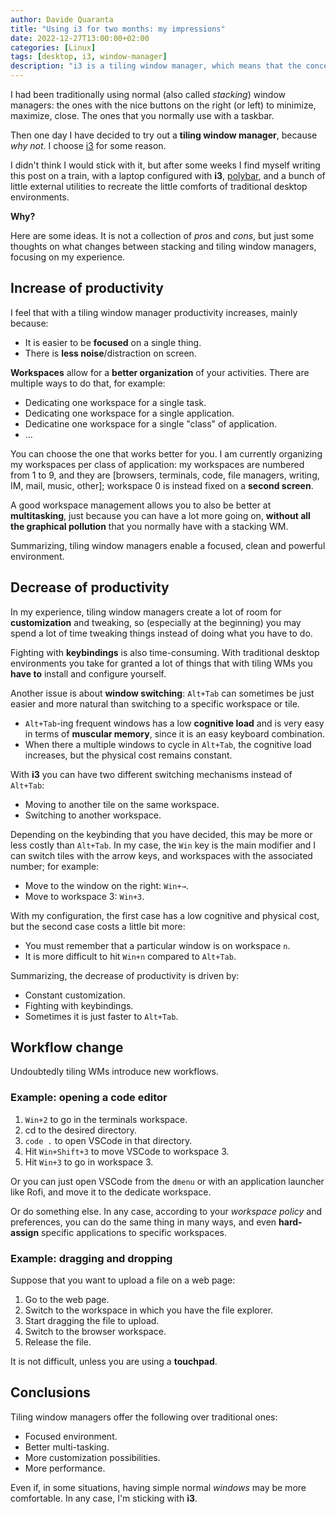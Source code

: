 ```yaml
---
author: Davide Quaranta
title: "Using i3 for two months: my impressions"
date: 2022-12-27T13:00:00+02:00
categories: [Linux]
tags: [desktop, i3, window-manager]
description: "i3 is a tiling window manager, which means that the concept of \"window\" does not exist. Instead of windows, there are \"tiles\": generic partitions of the screen, where some content is drawn into. In this post I write my opinions on the key changes between stacking and tiling window managers."
---
```


I had been traditionally using normal (also called *stacking*) window managers: the ones with the nice buttons on the right (or left) to minimize, maximize, close. The ones that you normally use with a taskbar.

Then one day I have decided to try out a **tiling window manager**, because *why not*. I choose [i3](https://i3wm.org/) for some reason.

I didn't think I would stick with it, but after some weeks I find myself writing this post on a train, with a laptop configured with **i3**, [polybar](https://polybar.github.io/), and a bunch of little external utilities to recreate the little comforts of traditional desktop environments.

**Why?**

Here are some ideas. It is not a collection of _pros_ and _cons_, but just some thoughts on what changes between stacking and tiling window managers, focusing on my experience.

## Increase of productivity

I feel that with a tiling window manager productivity increases, mainly because:

- It is easier to be **focused** on a single thing.
- There is **less noise**/distraction on screen.

**Workspaces** allow for a **better organization** of your activities. There are multiple ways to do that, for example:

- Dedicating one workspace for a single task.
- Dedicating one workspace for a single application.
- Dedicatine one workspace for a single "class" of application.
- ...

You can choose the one that works better for you. I am currently organizing my workspaces per class of application: my workspaces are numbered from 1 to 9, and they are \[browsers, terminals, code, file managers, writing, IM, mail, music, other\]; workspace 0 is instead fixed on a **second screen**.

A good workspace management allows you to also be better at **multitasking**, just because you can have a lot more going on, **without all the graphical pollution** that you normally have with a stacking WM. 

Summarizing, tiling window managers enable a focused, clean and powerful environment.

## Decrease of productivity

In my experience, tiling window managers create a lot of room for **customization** and tweaking, so (especially at the beginning) you may spend a lot of time tweaking things instead of doing what you have to do.

Fighting with **keybindings** is also time-consuming. With traditional desktop environments you take for granted a lot of things that with tiling WMs you **have to** install and configure yourself.

Another issue is about **window switching**: `Alt+Tab` can sometimes be just easier and more natural than switching to a specific workspace or tile.

- `Alt+Tab`-ing frequent windows has a low **cognitive load** and is very easy in terms of **muscular memory**, since it is an easy keyboard combination.
- When there a multiple windows to cycle in `Alt+Tab`, the cognitive load increases, but the physical cost remains constant.

With **i3** you can have two different switching mechanisms instead of `Alt+Tab`:

- Moving to another tile on the same workspace.
- Switching to another workspace.

Depending on the keybinding that you have decided, this may be more or less costly than `Alt+Tab`. In my case, the `Win` key is the main modifier and I can switch tiles with the arrow keys, and workspaces with the associated number; for example:

- Move to the window on the right: `Win+→`.
- Move to workspace 3: `Win+3`.

With my configuration, the first case has a low cognitive and physical cost, but the second case costs a little bit more:

- You must remember that a particular window is on workspace `n`.
- It is more difficult to hit `Win+n` compared to `Alt+Tab`.

Summarizing, the decrease of productivity is driven by:

- Constant customization.
- Fighting with keybindings.
- Sometimes it is just faster to `Alt+Tab`.

## Workflow change

Undoubtedly tiling WMs introduce new workflows.

### Example: opening a code editor

1. `Win+2` to go in the terminals workspace.
2. cd to the desired directory.
3. `code .` to open VSCode in that directory.
4. Hit `Win+Shift+3` to move VSCode to workspace 3.
5. Hit `Win+3` to go in workspace 3.

Or you can just open VSCode from the `dmenu` or with an application launcher like Rofi, and move it to the dedicate workspace.

Or do something else. In any case, according to your *workspace policy* and preferences, you can do the same thing in many ways, and even **hard-assign** specific applications to specific workspaces.

### Example: dragging and dropping

Suppose that you want to upload a file on a web page:

1. Go to the web page.
2. Switch to the workspace in which you have the file explorer.
3. Start dragging the file to upload.
4. Switch to the browser workspace.
5. Release the file.

It is not difficult, unless you are using a **touchpad**.

## Conclusions

Tiling window managers offer the following over traditional ones:

- Focused environment.
- Better multi-tasking.
- More customization possibilities.
- More performance.

Even if, in some situations, having simple normal *windows* may be more comfortable.
In any case, I'm sticking with **i3**.